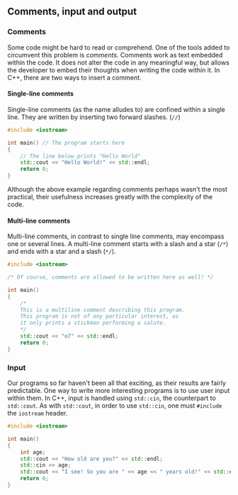 ## Comments, input and output

### Comments

Some code might be hard to read or comprehend. One of the tools added to circumvent this problem is _comments_.
Comments work as text embedded within the code. It does not alter the code in any meaningful way, but allows the
developer to embed their thoughts when writing the code within it. In C++, there are two ways to insert a comment.

#### Single-line comments

Single-line comments (as the name alludes to) are confined within a single line. They are written by inserting two 
forward slashes. (`//`)

```cpp
#include <iostream>

int main() // The program starts here
{
	// The line below prints "Hello World"
	std::cout << "Hello World!" << std::endl;
	return 0;
}
```

Although the above example regarding comments perhaps wasn't the most practical, their usefulness increases
greatly with the complexity of the code.

#### Multi-line comments

Multi-line comments, in contrast to single line comments, may encompass one or several lines. A multi-line comment
starts with a slash and a star (`/*`) and ends with a star and a slash (`*/`).

```cpp
#include <iostream>

/* Of course, comments are allowed to be written here as well! */

int main()
{
	/*
	This is a multiline comment describing this program.
	This program is not of any particular interest, as 
	it only prints a stickman performing a salute.
	*/
	std::cout << "o7" << std::endl;
	return 0;
}
```

### Input

Our programs so far haven't been all that exciting, as their results are fairly predictable. One way to write more
interesting programs is to use user input within them. In C++, input is handled using `std::cin`, the counterpart
to `std::cout`. As with `std::cout`, in order to use `std::cin`, one must `#include` the `iostream` header.

```cpp
#include <iostream>

int main()
{
	int age;
	std::cout << "How old are you?" << std::endl;
	std::cin >> age;
	std::cout << "I see! So you are " << age << " years old!" << std::endl;
	return 0;
}
```
